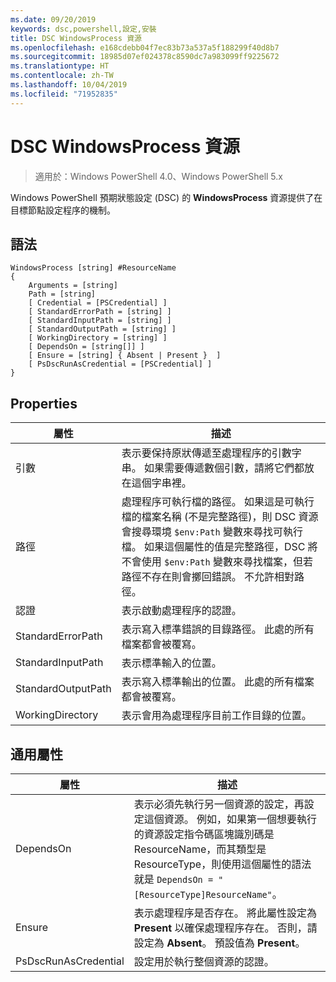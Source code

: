 ```yaml
---
ms.date: 09/20/2019
keywords: dsc,powershell,設定,安裝
title: DSC WindowsProcess 資源
ms.openlocfilehash: e168cdebb04f7ec83b73a537a5f188299f40d8b7
ms.sourcegitcommit: 18985d07ef024378c8590dc7a983099ff9225672
ms.translationtype: HT
ms.contentlocale: zh-TW
ms.lasthandoff: 10/04/2019
ms.locfileid: "71952835"
---
```

# <a name="dsc-windowsprocess-resource"></a>DSC WindowsProcess 資源

> 適用於：Windows PowerShell 4.0、Windows PowerShell 5.x

Windows PowerShell 預期狀態設定 (DSC) 的 **WindowsProcess** 資源提供了在目標節點設定程序的機制。

## <a name="syntax"></a>語法

```Syntax
WindowsProcess [string] #ResourceName
{
    Arguments = [string]
    Path = [string]
    [ Credential = [PSCredential] ]
    [ StandardErrorPath = [string] ]
    [ StandardInputPath = [string] ]
    [ StandardOutputPath = [string] ]
    [ WorkingDirectory = [string] ]
    [ DependsOn = [string[]] ]
    [ Ensure = [string] { Absent | Present }  ]
    [ PsDscRunAsCredential = [PSCredential] ]
}
```

## <a name="properties"></a>Properties

|屬性 |描述 |
|---|---|
|引數 |表示要保持原狀傳遞至處理程序的引數字串。 如果需要傳遞數個引數，請將它們都放在這個字串裡。 |
|路徑 |處理程序可執行檔的路徑。 如果這是可執行檔的檔案名稱 (不是完整路徑)，則 DSC 資源會搜尋環境 `$env:Path` 變數來尋找可執行檔。 如果這個屬性的值是完整路徑，DSC 將不會使用 `$env:Path` 變數來尋找檔案，但若路徑不存在則會擲回錯誤。 不允許相對路徑。 |
|認證 |表示啟動處理程序的認證。 |
|StandardErrorPath |表示寫入標準錯誤的目錄路徑。 此處的所有檔案都會被覆寫。 |
|StandardInputPath |表示標準輸入的位置。 |
|StandardOutputPath |表示寫入標準輸出的位置。 此處的所有檔案都會被覆寫。 |
|WorkingDirectory |表示會用為處理程序目前工作目錄的位置。 |

## <a name="common-properties"></a>通用屬性

|屬性 |描述 |
|---|---|
|DependsOn |表示必須先執行另一個資源的設定，再設定這個資源。 例如，如果第一個想要執行的資源設定指令碼區塊識別碼是 ResourceName，而其類型是 ResourceType，則使用這個屬性的語法就是 `DependsOn = "[ResourceType]ResourceName"`。 |
|Ensure |表示處理程序是否存在。 將此屬性設定為 **Present** 以確保處理程序存在。 否則，請設定為 **Absent**。 預設值為 **Present**。 |
|PsDscRunAsCredential |設定用於執行整個資源的認證。 |